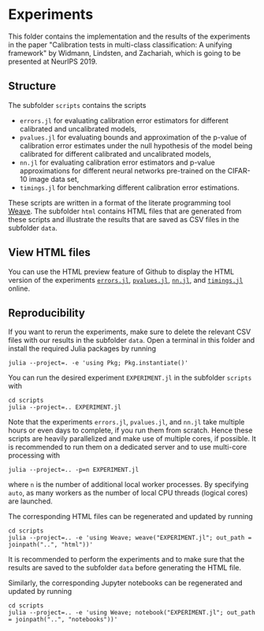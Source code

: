 # Experiments

This folder contains the implementation and the results of the experiments in
the paper "Calibration tests in multi-class classification: A unifying
framework" by Widmann, Lindsten, and Zachariah, which is going to be
presented at NeurIPS 2019.

## Structure

The subfolder `scripts` contains the scripts
- `errors.jl` for evaluating calibration error estimators for different
  calibrated and uncalibrated models,
- `pvalues.jl` for evaluating bounds and approximation of the p-value of
  calibration error estimates under the null hypothesis of the model being
  calibrated for different calibrated and uncalibrated models,
- `nn.jl` for evaluating calibration error estimators and p-value approximations
  for different neural networks pre-trained on the CIFAR-10 image data set,
- `timings.jl` for benchmarking different calibration error estimations.

These scripts are written in a format of the literate programming tool
[Weave](https://github.com/JunoLab/Weave.jl). The subfolder `html` contains HTML
files that are generated from these scripts and illustrate the results that
are saved as CSV files in the subfolder `data`.

## View HTML files

You can use the HTML preview feature of Github to display the HTML version of
the experiments [`errors.jl`](http://htmlpreview.github.io/?https://github.com/devmotion/CalibrationPaper/blob/master/experiments/html/errors.html),
[`pvalues.jl`](http://htmlpreview.github.io/?https://github.com/devmotion/CalibrationPaper/blob/master/experiments/html/pvalues.html),
[`nn.jl`](http://htmlpreview.github.io/?https://github.com/devmotion/CalibrationPaper/blob/master/experiments/html/nn.html),
and [`timings.jl`](http://htmlpreview.github.io/?https://github.com/devmotion/CalibrationPaper/blob/master/experiments/html/timings.html)
online.

## Reproducibility

If you want to rerun the experiments, make sure to delete the relevant CSV files
with our results in the subfolder `data`. Open a terminal in this folder and
install the required Julia packages by running
```shell
julia --project=. -e 'using Pkg; Pkg.instantiate()'
```
You can run the desired experiment `EXPERIMENT.jl` in the subfolder `scripts`
with
```shell
cd scripts
julia --project=.. EXPERIMENT.jl
```
Note that the experiments `errors.jl`, `pvalues.jl`, and `nn.jl` take multiple
hours or even days to complete, if you run them from scratch. Hence these scripts
are heavily parallelized and make use of multiple cores, if possible. It is
recommended to run them on a dedicated server and to use multi-core
processing with
```shell
julia --project=.. -p=n EXPERIMENT.jl
```
where `n` is the number of additional local worker processes. By specifying
`auto`, as many workers as the number of local CPU threads (logical cores) are
launched.

The corresponding HTML files can be regenerated and updated by running
```shell
cd scripts
julia --project=.. -e 'using Weave; weave("EXPERIMENT.jl"; out_path = joinpath("..", "html"))'
```
It is recommended to perform the experiments and to make sure that the results
are saved to the subfolder `data` before generating the HTML file.

Similarly, the corresponding Jupyter notebooks can be regenerated and updated by running
```shell
cd scripts
julia --project=.. -e 'using Weave; notebook("EXPERIMENT.jl"; out_path = joinpath("..", "notebooks"))'
```
